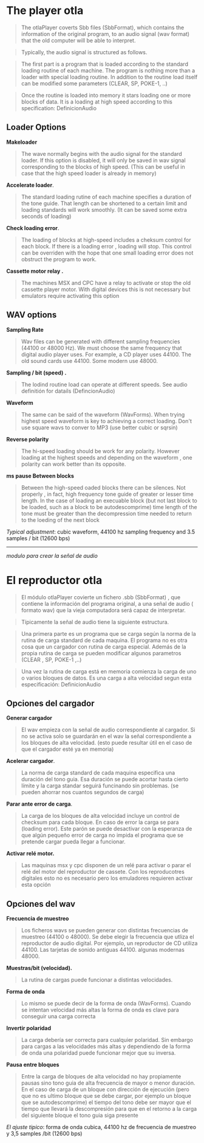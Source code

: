 # The player otla #

> The otlaPlayer coverts  Sbb files (SbbFormat), which contains the information of the original program, to an audio signal (wav format) that the old computer will be able to interpret.

> Typically, the audio signal is structured as follows.

> The first part is a program that is loaded according to the standard loading routine of each machine.
> The program is nothing more than a loader with special loading routine. In addition to the routine load itself can be modified some parameters (CLEAR, SP, POKE-1, ..)

> Once the routine is loaded into memory it stars loading one or more blocks of data. It is a loading at high speed according to this specification: DefinicionAudio



## Loader Options ##

**Makeloader**
> The wave normally begins with the audio signal for the standard loader. If this option is disabled, it will only be saved in wav signal corresponding to the blocks of high speed. (This can be useful in case that the high speed loader is already in memory)

**Accelerate loader**.
> The standard loading rutine of each machine  specifies a duration of the tone guide. That length can be shortened to a certain limit and loading standards will work smoothly. (It can be saved some extra seconds of loading)

**Check loading error**.
> The loading of blocks at high-speed includes a cheksum control for each block. If there is a loading  error , loading will stop. This control can be overriden with the hope that one small loading error does not obstruct the program to work.


**Cassette motor relay .**
> The machines MSX and CPC have a relay to activate or stop the old cassette player motor. With digital devices this is not necessary but emulators require activating this option




## WAV options ##


**Sampling Rate**
> Wav files can be generated with different sampling frequencies (44100 or 48000 Hz). We must choose the same frequency that digital audio player uses. For example, a CD player uses 44100. The old sound cards use 44100. Some modern use 48000.

**Sampling / bit (speed) .**
> The lodind routine load can operate at different speeds. See audio definitión for datails (DefincionAudio)

**Waveform**
> The same can be said of the waveform (WavForms). When trying highest speed waveform is key to achieving a correct loading. Don't use square wavs to conver to MP3 (use better cubic or sqrsin)

**Reverse polarity**
> The hi-speed loading should be work for any polarity. However loading at the highest speeds and depending on the waveform , one polarity can work  better than its opposite.

**ms pause Between blocks**
> Between the high-speed  oaded blocks there can be silences. Not properly , in fact, high frequency tone guide of greater or lesser time length. In the case of loading an execuable block  (but not last block to be loaded, such as a block to be autodescomprime) time length of the tone must be greater than the decompression time needed to return to the loeding of the next block


_Typical adjustment_: cubic waveform, 44100 hz sampling  frequency and 3.5 samples / bit (12600 bps)


---

_modulo para crear la señal de audio_

# El reproductor otla #

> El módulo otlaPlayer covierte un fichero .sbb (SbbFormat) , que contiene la información del programa original, a una señal de audio ( formato wav)  que la vieja computadora será capaz de interpretar.

> Típicamente la señal de audio tiene la siguiente estructura.

> Una primera parte es un programa que se carga según la norma de la rutina de carga standard de cada maquina.
> El programa no es otra cosa que un cargador con rutina de carga especial. Además de la  propia rutina de carga se pueden modificar algunos parametros (CLEAR , SP, POKE-1 ,..)

> Una vez la rutina de carga está en memoria comienza la carga de uno o varios bloques de datos. Es una carga a alta velocidad segun  esta especificación: DefinicionAudio



## Opciones del cargador ##

**Generar cargador**
> El wav empieza con la señal de audio correspondiente al cargador. Si no se activa solo se guardarán en el wav la señal correspondiente a los bloques de alta velocidad. (esto puede resultar útil en el caso de que el cargador esté ya en memoria)

**Acelerar cargador**.
> La norma de carga standard de cada maquina especifica una duración del tono guia. Esa duración se puede acortar hasta cierto límite y la carga standar seguirá funcinando sin problemas. (se pueden ahorrar nos cuantos segundos de carga)

**Parar ante error de carga**.
> La carga de los bloques de alta velocidad incluye un control de checksum para cada bloque. En caso de error la carga se para (loading error). Este parón se puede desactivar con la esperanza de que algún pequeño error de carga no impida el programa que se pretende cargar pueda llegar a funcionar.

**Activar relé motor.**
> Las maquinas msx y cpc disponen de un relé para activar o parar el relé del motor del reproductor de cassete. Con los reproducotres digitales esto no es necesario pero los emuladores requieren activar esta opción



## Opciones del wav ##

**Frecuencia de muestreo**
> Los ficheros wavs se pueden generar con distintas frecuencias de muestreo (44100 o 48000). Se debe elegir la frecuencia que utliza el reproductor de audio digital. Por ejemplo, un reproductor de CD utiliza 44100. Las tarjetas de sonido antiguas 44100. algunas modernas 48000.

**Muestras/bit (velocidad).**
> La rutina de cargas puede funcionar a distintas velocidades.

**Forma de onda**
> Lo mismo se puede decir de la forma de onda (WavForms). Cuando se intentan velocidad más altas la forma de onda es clave para conseguir una carga correcta

**Invertir polaridad**
> La carga debería ser correcta para cualquier polaridad. Sin embargo para cargas a las velocidades más altas y dependiendo de la forma de onda una polaridad puede funcionar mejor que su inversa.

**Pausa entre bloques**
> Entre la carga de bloques de alta velocidad no hay propiamente pausas sino tono guia de alta frecuencia de mayor o menor duración. En el caso de carga de un bloque con dirección de ejecución (pero que no es ultimo bloque que se debe cargar, por ejemplo un bloque que se autodescomprime) el tiempo del tono debe ser mayor que el tiempo que llevará la descompresión para que en el retorno a la carga del siguiente bloque el tono guia siga presente




_El ajuste tipico_: forma de onda cubica, 44100 hz de frecuencia de muestreo y 3,5 samples /bit (12600 bps)